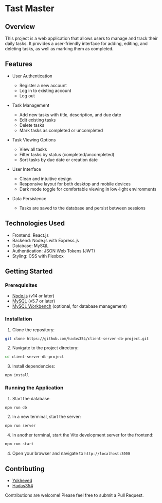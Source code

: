 # Tast Master

## Overview
This project is a web application that allows users to manage and track their daily tasks. It provides a user-friendly interface for adding, editing, and deleting tasks, as well as marking them as completed.

## Features
- User Authentication
  - Register a new account
  - Log in to existing account
  - Log out

- Task Management
  - Add new tasks with title, description, and due date
  - Edit existing tasks
  - Delete tasks
  - Mark tasks as completed or uncompleted

- Task Viewing Options
  - View all tasks
  - Filter tasks by status (completed/uncompleted)
  - Sort tasks by due date or creation date

- User Interface
  - Clean and intuitive design
  - Responsive layout for both desktop and mobile devices
  - Dark mode toggle for comfortable viewing in low-light environments

- Data Persistence
  - Tasks are saved to the database and persist between sessions


## Technologies Used
- Frontend: React.js
- Backend: Node.js with Express.js
- Database: MySQL
- Authentication: JSON Web Tokens (JWT)
- Styling: CSS with Flexbox

## Getting Started

### Prerequisites
- [Node.js](https://nodejs.org/en/download/package-manager) (v14 or later)
- [MySQL](https://dev.mysql.com/downloads/mysql/) (v5.7 or later)
- [MySQL Workbench](https://dev.mysql.com/downloads/workbench/) (optional, for database management)

### Installation
1. Clone the repository:

```bash
git clone https://github.com/hadas354/client-server-db-project.git
```

2. Navigate to the project directory:

```bash
cd client-server-db-project
```

3. Install dependencies:

```bash
npm install
```

### Running the Application
1. Start the database:

```bash
npm run db
```

2. In a new terminal, start the server:

```bash
npm run server
```

4. In another terminal, start the Vite development server for the frontend:

```bash
npm run start
```

4. Open your browser and navigate to `http://localhost:3000`

## Contributing
- [Yokheved](https://github.com/yokheved)
- [Hadas354](https://github.com/hadas354)

Contributions are welcome! Please feel free to submit a Pull Request.